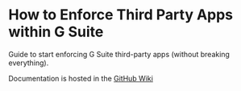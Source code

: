 # How to Enforce Third Party Apps within G Suite
Guide to start enforcing G Suite third-party apps (without breaking everything).

Documentation is hosted in the [GitHub Wiki]

[GitHub Wiki]: https://github.com/slackhq/gsuite-oauth-third-party-app-report
